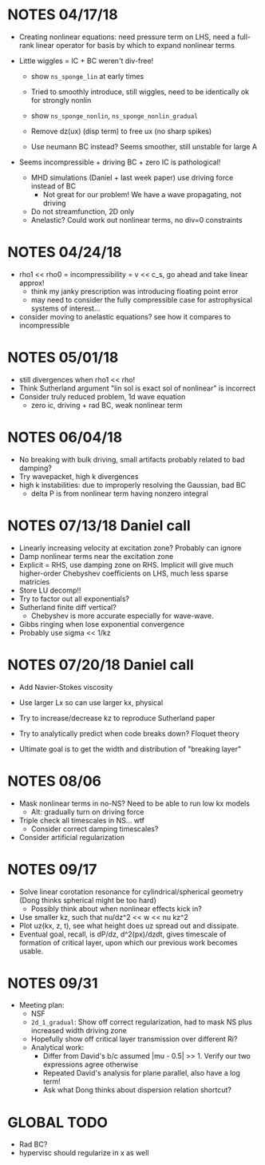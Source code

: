 # NOTES 04/17/18
- Creating nonlinear equations: need pressure term on LHS, need a full-rank
  linear operator for basis by which to expand nonlinear terms

- Little wiggles = IC + BC weren't div-free!
    - show `ns_sponge_lin` at early times

    - Tried to smoothly introduce, still wiggles, need to be identically ok for
      strongly nonlin
    - show `ns_sponge_nonlin`, `ns_sponge_nonlin_gradual`

    - Remove dz(ux) (disp term) to free ux (no sharp spikes)
    - Use neumann BC instead? Seems smoother, still unstable for large A

- Seems incompressible + driving BC + zero IC is pathological!
    - MHD simulations (Daniel + last week paper) use driving force instead of BC
        - Not great for our problem! We have a wave propagating, not driving
    - Do not streamfunction, 2D only
    - Anelastic? Could work out nonlinear terms, no div=0 constraints

# NOTES 04/24/18
- rho1 << rho0 = incompressibility = v << c\_s, go ahead and take linear approx!
    - think my janky prescription was introducing floating point error
    - may need to consider the fully compressible case for astrophysical systems
      of interest...
- consider moving to anelastic equations? see how it compares to incompressible

# NOTES 05/01/18
- still divergences when rho1 << rho!
- Think Sutherland argument "lin sol is exact sol of nonlinear" is incorrect
- Consider truly reduced problem, 1d wave equation
    - zero ic, driving + rad BC, weak nonlinear term

# NOTES 06/04/18
- No breaking with bulk driving, small artifacts probably related to bad
  damping?
- Try wavepacket, high k divergences
- high k instabilities: due to improperly resolving the Gaussian, bad BC
    - delta P is from nonlinear term having nonzero integral

# NOTES 07/13/18 Daniel call
- Linearly increasing velocity at excitation zone? Probably can ignore
- Damp nonlinear terms near the excitation zone
- Explicit = RHS, use damping zone on RHS.
    Implicit will give much higher-order Chebyshev coefficients on LHS, much
    less sparse matricies
- Store LU decomp!!
- Try to factor out all exponentials?
- Sutherland finite diff vertical?
    - Chebyshev is more accurate especially for wave-wave.
- Gibbs ringing when lose exponential convergence
- Probably use sigma << 1/kz

# NOTES 07/20/18 Daniel call
- Add Navier-Stokes viscosity
- Use larger Lx so can use larger kx, physical
- Try to increase/decrease kz to reproduce Sutherland paper

- Try to analytically predict when code breaks down? Floquet theory
- Ultimate goal is to get the width and distribution of "breaking layer"

# NOTES 08/06
- Mask nonlinear terms in no-NS? Need to be able to run low kx models
    - Alt: gradually turn on driving force
- Triple check all timescales in NS... wtf
    - Consider correct damping timescales?
- Consider artificial regularization

# NOTES 09/17
- Solve linear corotation resonance for cylindrical/spherical geometry (Dong
  thinks spherical might be too hard)
    - Possibly think about when nonlinear effects kick in?
- Use smaller kz, such that nu/dz^2 << w << nu kz^2
- Plot uz(kx, z, t), see what height does uz spread out and dissipate.
- Eventual goal, recall, is dP/dz, d^2(px)/dzdt, gives timescale of formation of
  critical layer, upon which our previous work becomes usable.

# NOTES 09/31
- Meeting plan:
    - NSF
    - `2d_1_gradual`: Show off correct regularization, had to mask NS plus
      increased width driving zone
    - Hopefully show off critical layer transmission over different Ri?
    - Analytical work:
        - Differ from David's b/c assumed |mu - 0.5| >> 1. Verify our two
          expressions agree otherwise
        - Repeated David's analysis for plane parallel, also have a log term!
        - Ask what Dong thinks about dispersion relation shortcut?

# GLOBAL TODO
- Rad BC?
- hypervisc should regularize in x as well
